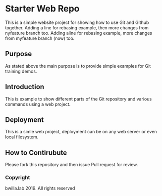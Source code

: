 # Starter Web Repo

This is a simple website project for showing how to use Git and Github together. Adding a line for rebasing example, then more changes from nyfeature branch too. Adding  aline for rebasing example, more changes from myfeature branch (now) too.

## Purpose

As stated above the main purpose is to provide simple examples for Git training demos.

## Introduction

This is example to show different parts of the Git repository and various commands using a web project.

## Deployment

This is a simle web project, deployment can be on any web server or even local filesystem.

## How to Contirubute

Please fork this repository and then issue Pull request for review.

### Copyright

bwilla.lab 2019. All rights reserved